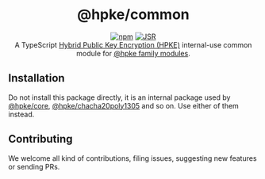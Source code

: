 <h1 align="center">@hpke/common</h1>

<div align="center">
<a href="https://www.npmjs.com/package/@hpke/common"><img src="https://img.shields.io/npm/v/@hpke/common" alt="npm"/></a>
<a href="https://jsr.io/@hpke/common"><img src="https://jsr.io/badges/@hpke/common" alt="JSR"/></a>
</div>

<div align="center">
A TypeScript <a href="https://datatracker.ietf.org/doc/html/rfc9180">Hybrid Public Key Encryption (HPKE)</a> internal-use common module for <a href="https://jsr.io/@hpke">@hpke family modules</a>.
</div>

<div align="center">
</div>

## Installation

Do not install this package directly, it is an internal package used by
[@hpke/core](https://jsr.io/@hpke/core),
[@hpke/chacha20poly1305](https://jsr.io/@hpke/chacha20poly1305) and so on. Use
either of them instead.

## Contributing

We welcome all kind of contributions, filing issues, suggesting new features or
sending PRs.
